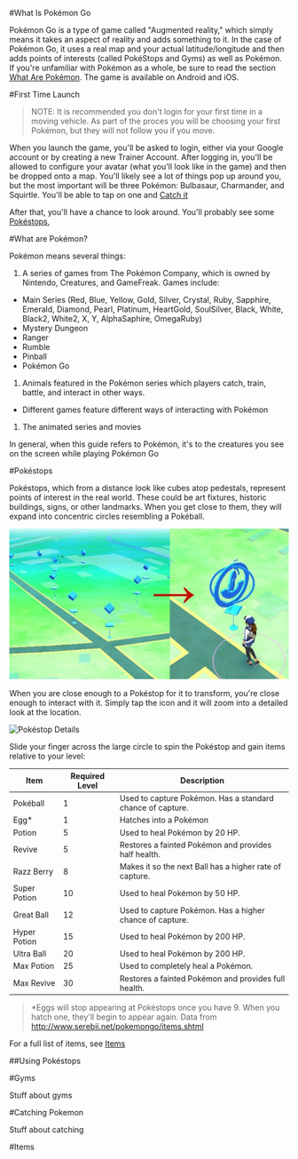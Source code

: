 <a name="what_is_pokemon_go"/>

#What Is Pokémon Go
</a>

Pokémon Go is a type of game called "Augmented reality," which simply means it takes an aspect of reality and adds something to it. In the case of Pokémon Go, it uses a real map and your actual latitude/longitude and then adds points of interests (called PokéStops and Gyms) as well as Pokémon. If you're unfamiliar with Pokémon as a whole, be sure to read the section [What Are Pokémon](#what_are_pokemon). The game is available on Android and iOS.

<a name="first_time_launch"/>

#First Time Launch
</a>

>NOTE: It is recommended you don't login for your first time in a moving vehicle. As part of the proces you will be choosing your first Pokémon, but they will not follow you if you move.

When you launch the game, you'll be asked to login, either via your Google account or by creating a new Trainer Account. After logging in, you'll be allowed to configure your avatar (what you'll look like in the game) and then be dropped onto a map. You'll likely see a lot of things pop up around you, but the most important will be three Pokémon: Bulbasaur, Charmander, and Squirtle. You'll be able to tap on one and [Catch it](#catching_pokemon)

After that, you'll have a chance to look around. You'll probably see some [Pokéstops](#what_is_a_pokestop), 

<a name="what_are_pokemon" />

#What are Pokémon?
</a>

Pokémon means several things:

1. A series of games from The Pokémon Company, which is owned by Nintendo, Creatures, and GameFreak. Games include:
  * Main Series (Red, Blue, Yellow, Gold, Silver, Crystal, Ruby, Sapphire, Emerald, Diamond, Pearl, Platinum, HeartGold, SoulSilver, Black, White, Black2, White2, X, Y, AlphaSaphire, OmegaRuby)
  * Mystery Dungeon
  * Ranger
  * Rumble
  * Pinball
  * Pokémon Go
1. Animals featured in the Pokémon series which players catch, train, battle, and interact in other ways.
  * Different games feature different ways of interacting with Pokémon
1. The animated series and movies

In general, when this guide refers to Pokémon, it's to the creatures you see on the screen while playing Pokémon Go

<a name="what_is_a_pokestop"/>

#Pokéstops
</a>

Pokéstops, which from a distance look like cubes atop pedestals, represent points of interest in the real world. These could be art fixtures, historic buildings, signs, or other landmarks. When you get close to them, they will expand into concentric circles resembling a Pokéball.

![Pokéstop](images/pokestop.jpg)
 
When you are close enough to a Pokéstop for it to transform, you're close enough to interact with it. Simply tap the icon and it will zoom into a detailed look at the location.

![Pokéstop Details](images/poketop_details.jpg)

Slide your finger across the large circle to spin the Pokéstop and gain items relative to your level:

Item | Required Level | Description
--- | --- | ---
Pokéball | 1 | Used to capture Pokémon. Has a standard chance of capture.
Egg* | 1 | Hatches into a Pokémon
Potion | 5 | Used to heal Pokémon by 20 HP.
Revive | 5 | Restores a fainted Pokémon and provides half health.
Razz Berry | 8 | Makes it so the next Ball has a higher rate of capture.
Super Potion | 10 | Used to heal Pokémon by 50 HP.
Great Ball | 12 | Used to capture Pokémon. Has a higher chance of capture.
Hyper Potion | 15 | Used to heal Pokémon by 200 HP.
Ultra Ball | 20 | Used to heal Pokémon by 200 HP.
Max Potion | 25 | Used to completely heal a Pokémon.
Max Revive | 30 | Restores a fainted Pokémon and provides full health.


> *Eggs will stop appearing at Pokéstops once you have 9. When you hatch one, they'll begin to appear again.
Data from http://www.serebii.net/pokemongo/items.shtml

For a full list of items, see [Items](#items)

##Using Pokéstops



<a name="what_is_a_gym"/>

#Gyms
</a>

Stuff about gyms

<a name="catching_pokemon"/>

#Catching Pokemon
</a>

Stuff about catching

<a name="items"/>

#Items
</a>
